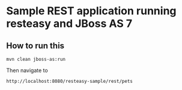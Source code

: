# Sample REST application running resteasy and JBoss AS 7

## How to run this

    mvn clean jboss-as:run

Then navigate to

    http://localhost:8080/resteasy-sample/rest/pets

